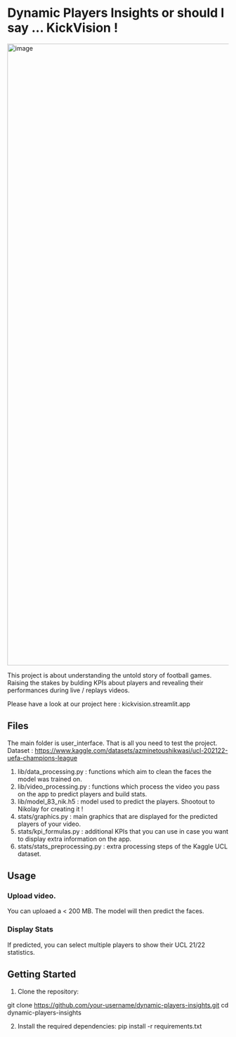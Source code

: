
# Dynamic Players Insights or should I say ... KickVision !

<img width="1414" alt="image" src="https://github.com/Yassinoko/dynamic-players-insights/assets/116871835/73fe201d-c53c-4de6-b134-154e2ac2d18c">

This project is about understanding the untold story of football games. Raising the stakes by bulding KPIs about players and revealing their performances during live / replays videos.

Please have a look at our project here : kickvision.streamlit.app

## Files
The main folder is user_interface. That is all you need to test the project.
Dataset : https://www.kaggle.com/datasets/azminetoushikwasi/ucl-202122-uefa-champions-league
1. lib/data_processing.py : functions which aim to clean the faces the model was trained on.
2. lib/video_processing.py : functions which process the video you pass on the app to predict players and build stats.
3. lib/model_83_nik.h5 : model used to predict the players. Shootout to Nikolay for creating it !
4. stats/graphics.py : main graphics that are displayed for the predicted players of your video.
5. stats/kpi_formulas.py : additional KPIs that you can use in case you want to display extra information on the app.
6. stats/stats_preprocessing.py : extra processing steps of the Kaggle UCL dataset.

## Usage
### Upload video. 
You can uploaed a < 200 MB. The model will then predict the faces. 
### Display Stats
If predicted, you can select multiple players to show their UCL 21/22 statistics.

## Getting Started
1. Clone the repository:

git clone https://github.com/your-username/dynamic-players-insights.git
cd dynamic-players-insights

2. Install the required dependencies: pip install -r requirements.txt
